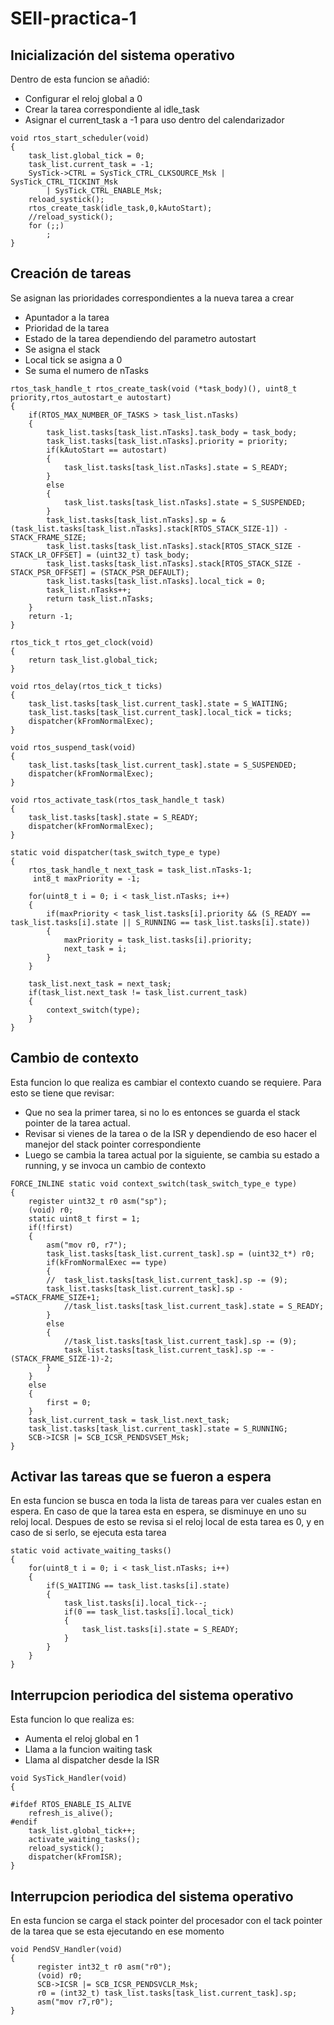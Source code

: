# SEII-practica-1
## Inicialización del sistema operativo
Dentro de esta funcion se añadió:
* Configurar el reloj global a 0
* Crear la tarea correspondiente al idle_task
* Asignar el current_task a -1 para uso dentro del calendarizador
```
void rtos_start_scheduler(void)
{
	task_list.global_tick = 0;
	task_list.current_task = -1;
	SysTick->CTRL = SysTick_CTRL_CLKSOURCE_Msk | SysTick_CTRL_TICKINT_Msk
		| SysTick_CTRL_ENABLE_Msk;
	reload_systick();
	rtos_create_task(idle_task,0,kAutoStart);
	//reload_systick();
	for (;;)
		;
}
```
## Creación de tareas
Se asignan las prioridades correspondientes a la nueva tarea a crear
* Apuntador a la tarea
* Prioridad de la tarea
* Estado de la tarea dependiendo del parametro autostart
* Se asigna el stack
* Local tick se asigna a 0
* Se suma el numero de nTasks
```
rtos_task_handle_t rtos_create_task(void (*task_body)(), uint8_t priority,rtos_autostart_e autostart)
{
	if(RTOS_MAX_NUMBER_OF_TASKS > task_list.nTasks)
	{
		task_list.tasks[task_list.nTasks].task_body = task_body;
		task_list.tasks[task_list.nTasks].priority = priority;
		if(kAutoStart == autostart)
		{
			task_list.tasks[task_list.nTasks].state = S_READY;
		}
		else
		{
			task_list.tasks[task_list.nTasks].state = S_SUSPENDED;
		}
		task_list.tasks[task_list.nTasks].sp = &(task_list.tasks[task_list.nTasks].stack[RTOS_STACK_SIZE-1]) - STACK_FRAME_SIZE;
		task_list.tasks[task_list.nTasks].stack[RTOS_STACK_SIZE - STACK_LR_OFFSET] = (uint32_t) task_body;
		task_list.tasks[task_list.nTasks].stack[RTOS_STACK_SIZE - STACK_PSR_OFFSET] = (STACK_PSR_DEFAULT);
		task_list.tasks[task_list.nTasks].local_tick = 0;
		task_list.nTasks++;
		return task_list.nTasks;
	}
	return -1;
}
```
```
rtos_tick_t rtos_get_clock(void)
{
	return task_list.global_tick;
}
```
```
void rtos_delay(rtos_tick_t ticks)
{
	task_list.tasks[task_list.current_task].state = S_WAITING;
	task_list.tasks[task_list.current_task].local_tick = ticks;
	dispatcher(kFromNormalExec);
}
```
```
void rtos_suspend_task(void)
{
	task_list.tasks[task_list.current_task].state = S_SUSPENDED;
	dispatcher(kFromNormalExec);
}
```
```
void rtos_activate_task(rtos_task_handle_t task)
{
	task_list.tasks[task].state = S_READY;
	dispatcher(kFromNormalExec);
}
```
```
static void dispatcher(task_switch_type_e type)
{
	rtos_task_handle_t next_task = task_list.nTasks-1;
	 int8_t maxPriority = -1;

	for(uint8_t i = 0; i < task_list.nTasks; i++)
	{
		if(maxPriority < task_list.tasks[i].priority && (S_READY == task_list.tasks[i].state || S_RUNNING == task_list.tasks[i].state))
		{
			maxPriority = task_list.tasks[i].priority;
			next_task = i;
		}
	}

	task_list.next_task = next_task;
	if(task_list.next_task != task_list.current_task)
	{
		context_switch(type);
	}
}
```
## Cambio de contexto
Esta funcion lo que realiza es cambiar el contexto cuando se requiere. Para esto se tiene que revisar:
* Que no sea la primer tarea, si no lo es entonces se guarda el stack pointer de la tarea actual.
* Revisar si vienes de la tarea o de la ISR y dependiendo de eso hacer el manejor del stack pointer correspondiente
* Luego se cambia la tarea actual por la siguiente, se cambia su estado a running, y se invoca un cambio de contexto
```
FORCE_INLINE static void context_switch(task_switch_type_e type)
{
	register uint32_t r0 asm("sp");
  	(void) r0;
	static uint8_t first = 1;
	if(!first)
	{
		asm("mov r0, r7");
		task_list.tasks[task_list.current_task].sp = (uint32_t*) r0;
		if(kFromNormalExec == type)
		{
		//	task_list.tasks[task_list.current_task].sp -= (9);
		task_list.tasks[task_list.current_task].sp -=STACK_FRAME_SIZE+1;
			//task_list.tasks[task_list.current_task].state = S_READY;
		}
		else
		{
			//task_list.tasks[task_list.current_task].sp -= (9);
			task_list.tasks[task_list.current_task].sp -= -(STACK_FRAME_SIZE-1)-2;
		}
	}
	else
	{
		first = 0;
	}
	task_list.current_task = task_list.next_task;
	task_list.tasks[task_list.current_task].state = S_RUNNING;
	SCB->ICSR |= SCB_ICSR_PENDSVSET_Msk;
}
```
## Activar las tareas que se fueron a espera
En esta funcion se busca en toda la lista de tareas para ver cuales estan en espera. En caso de que la tarea esta en espera, se disminuye en uno su reloj local.
Despues de esto se revisa si el reloj local de esta tarea es 0, y en caso de si serlo, se ejecuta esta tarea
```
static void activate_waiting_tasks()
{
	for(uint8_t i = 0; i < task_list.nTasks; i++)
	{
		if(S_WAITING == task_list.tasks[i].state)
		{
			task_list.tasks[i].local_tick--;
			if(0 == task_list.tasks[i].local_tick)
			{
				task_list.tasks[i].state = S_READY;
			}
		}
	}
}
```
## Interrupcion periodica del sistema operativo
Esta funcion lo que realiza es:
* Aumenta el reloj global en 1
* Llama a la funcion waiting task
* Llama al dispatcher desde la ISR
```
void SysTick_Handler(void)
{

#ifdef RTOS_ENABLE_IS_ALIVE
	refresh_is_alive();
#endif
	task_list.global_tick++;
	activate_waiting_tasks();
	reload_systick();
	dispatcher(kFromISR);
}
```
## Interrupcion periodica del sistema operativo
En esta funcion se carga el stack pointer del procesador con el tack pointer de la tarea que se esta ejecutando en ese momento
```
void PendSV_Handler(void)
{
	  register int32_t r0 asm("r0");
	  (void) r0;
	  SCB->ICSR |= SCB_ICSR_PENDSVCLR_Msk;
	  r0 = (int32_t) task_list.tasks[task_list.current_task].sp;
	  asm("mov r7,r0");
}
```

